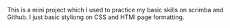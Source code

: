 This is a mini project which I used to practice my basic skills on scrimba and Github. I just basic styliong on CSS and HTMl page formatting. 